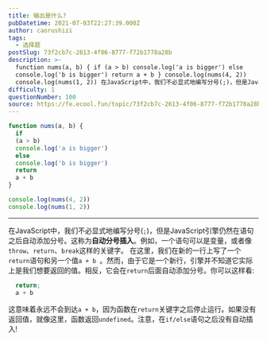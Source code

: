 ```yaml
---
title: 输出是什么?
pubDatetime: 2021-07-03T22:27:39.000Z
author: caorushizi
tags:
  - 选择题
postSlug: 73f2cb7c-2613-4f06-8777-f72b1778a28b
description: >-
  function nums(a, b) { if (a > b) console.log('a is bigger') else
  console.log('b is bigger') return a + b } console.log(nums(4, 2))
  console.log(nums(1, 2)) 在JavaScript中，我们不必显式地编写分号(;)，但是JavaScript引擎仍然在
difficulty: 1
questionNumber: 100
source: https://fe.ecool.fun/topic/73f2cb7c-2613-4f06-8777-f72b1778a28b
---
```


```javascript
function nums(a, b) {
  if
  (a > b)
  console.log('a is bigger')
  else 
  console.log('b is bigger')
  return 
  a + b
}

console.log(nums(4, 2))
console.log(nums(1, 2))
```

---

在JavaScript中，我们不必显式地编写分号(`;`)，但是JavaScript引擎仍然在语句之后自动添加分号。这称为**自动分号插入**。例如，一个语句可以是变量，或者像`throw`、`return`、`break`这样的关键字。
在这里，我们在新的一行上写了一个`return`语句和另一个值`a + b `。然而，由于它是一个新行，引擎并不知道它实际上是我们想要返回的值。相反，它会在`return`后面自动添加分号。你可以这样看:
```javascript
  return;
  a + b
```
这意味着永远不会到达`a + b`，因为函数在`return`关键字之后停止运行。如果没有返回值，就像这里，函数返回`undefined`。注意，在`if/else`语句之后没有自动插入!
